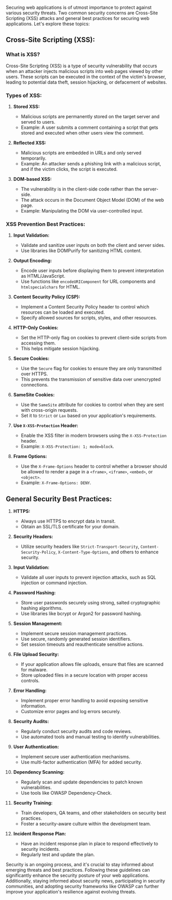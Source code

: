 Securing web applications is of utmost importance to protect against various security threats. Two common security concerns are Cross-Site Scripting (XSS) attacks and general best practices for securing web applications. Let's explore these topics:

## Cross-Site Scripting (XSS):

### What is XSS?

Cross-Site Scripting (XSS) is a type of security vulnerability that occurs when an attacker injects malicious scripts into web pages viewed by other users. These scripts can be executed in the context of the victim's browser, leading to potential data theft, session hijacking, or defacement of websites.

### Types of XSS:

1. **Stored XSS:**
   - Malicious scripts are permanently stored on the target server and served to users.
   - Example: A user submits a comment containing a script that gets stored and executed when other users view the comment.

2. **Reflected XSS:**
   - Malicious scripts are embedded in URLs and only served temporarily.
   - Example: An attacker sends a phishing link with a malicious script, and if the victim clicks, the script is executed.

3. **DOM-based XSS:**
   - The vulnerability is in the client-side code rather than the server-side.
   - The attack occurs in the Document Object Model (DOM) of the web page.
   - Example: Manipulating the DOM via user-controlled input.

### XSS Prevention Best Practices:

1. **Input Validation:**
   - Validate and sanitize user inputs on both the client and server sides.
   - Use libraries like DOMPurify for sanitizing HTML content.

2. **Output Encoding:**
   - Encode user inputs before displaying them to prevent interpretation as HTML/JavaScript.
   - Use functions like `encodeURIComponent` for URL components and `htmlspecialchars` for HTML.

3. **Content Security Policy (CSP):**
   - Implement a Content Security Policy header to control which resources can be loaded and executed.
   - Specify allowed sources for scripts, styles, and other resources.

4. **HTTP-Only Cookies:**
   - Set the HTTP-only flag on cookies to prevent client-side scripts from accessing them.
   - This helps mitigate session hijacking.

5. **Secure Cookies:**
   - Use the `Secure` flag for cookies to ensure they are only transmitted over HTTPS.
   - This prevents the transmission of sensitive data over unencrypted connections.

6. **SameSite Cookies:**
   - Use the `SameSite` attribute for cookies to control when they are sent with cross-origin requests.
   - Set it to `Strict` or `Lax` based on your application's requirements.

7. **Use `X-XSS-Protection` Header:**
   - Enable the XSS filter in modern browsers using the `X-XSS-Protection` header.
   - Example: `X-XSS-Protection: 1; mode=block`.

8. **Frame Options:**
   - Use the `X-Frame-Options` header to control whether a browser should be allowed to render a page in a `<frame>`, `<iframe>`, `<embed>`, or `<object>`.
   - Example: `X-Frame-Options: DENY`.

## General Security Best Practices:

1. **HTTPS:**
   - Always use HTTPS to encrypt data in transit.
   - Obtain an SSL/TLS certificate for your domain.

2. **Security Headers:**
   - Utilize security headers like `Strict-Transport-Security`, `Content-Security-Policy`, `X-Content-Type-Options`, and others to enhance security.

3. **Input Validation:**
   - Validate all user inputs to prevent injection attacks, such as SQL injection or command injection.

4. **Password Hashing:**
   - Store user passwords securely using strong, salted cryptographic hashing algorithms.
   - Use libraries like bcrypt or Argon2 for password hashing.

5. **Session Management:**
   - Implement secure session management practices.
   - Use secure, randomly generated session identifiers.
   - Set session timeouts and reauthenticate sensitive actions.

6. **File Upload Security:**
   - If your application allows file uploads, ensure that files are scanned for malware.
   - Store uploaded files in a secure location with proper access controls.

7. **Error Handling:**
   - Implement proper error handling to avoid exposing sensitive information.
   - Customize error pages and log errors securely.

8. **Security Audits:**
   - Regularly conduct security audits and code reviews.
   - Use automated tools and manual testing to identify vulnerabilities.

9. **User Authentication:**
   - Implement secure user authentication mechanisms.
   - Use multi-factor authentication (MFA) for added security.

10. **Dependency Scanning:**
    - Regularly scan and update dependencies to patch known vulnerabilities.
    - Use tools like OWASP Dependency-Check.

11. **Security Training:**
    - Train developers, QA teams, and other stakeholders on security best practices.
    - Foster a security-aware culture within the development team.

12. **Incident Response Plan:**
    - Have an incident response plan in place to respond effectively to security incidents.
    - Regularly test and update the plan.

Security is an ongoing process, and it's crucial to stay informed about emerging threats and best practices. Following these guidelines can significantly enhance the security posture of your web applications. Additionally, staying informed about security news, participating in security communities, and adopting security frameworks like OWASP can further improve your application's resilience against evolving threats.